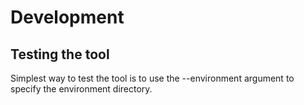 # Development

## Testing the tool

Simplest way to test the tool is to use the --environment argument to specify
the environment directory.

